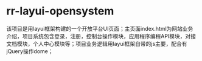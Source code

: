 # rr-layui-opensystem
该项目是用layui框架构建的一个开放平台UI页面；主页面index.html为网站业务介绍，项目系统包含登录，注册，控制台操作模块，应用程序编程API模块，对接文档模块，个人中心模块等；项目业务逻辑用layui框架自带的js主要，配合有jQuery操作dome；

